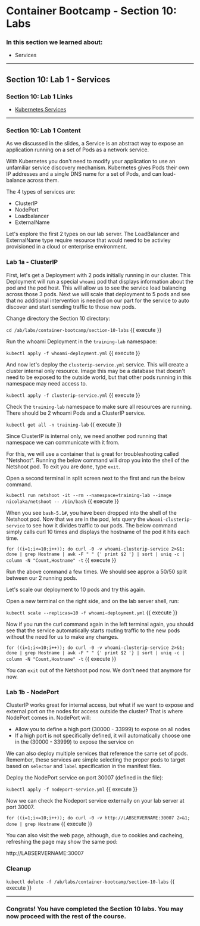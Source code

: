 # Container Bootcamp - Section 10: Labs

### In this section we learned about:

* Services

____

## Section 10: Lab 1 - Services

### Section 10: Lab 1 Links

* [Kubernetes Services](https://kubernetes.io/docs/concepts/services-networking/service/)

____

### Section 10: Lab 1 Content

As we discussed in the slides, a Service is an abstract way to expose an application running on a set of Pods as a network service.

With Kubernetes you don't need to modify your application to use an unfamiliar service discovery mechanism. Kubernetes gives Pods their own IP addresses and a single DNS name for a set of Pods, and can load-balance across them.

The 4 types of services are:

* ClusterIP
* NodePort
* Loadbalancer
* ExternalName

Let's explore the first 2 types on our lab server. The LoadBalancer and ExternalName type require resource that would need to be activley provisioned in a cloud or enterprise environment.

### Lab 1a - ClusterIP

First, let's get a Deployment with 2 pods initially running in our cluster. This Deployment will run a special `whoami` pod that displays information about the pod and the pod host. This will allow us to see the service load balancing across those 3 pods. Next we will scale that deployment to 5 pods and see that no additional intervention is needed on our part for the service to auto discover and start sending traffic to those new pods.

Change directory the Section 10 directory:

`cd /ab/labs/container-bootcamp/section-10-labs` {{ execute }}

Run the whoami Deployment in the `training-lab` namespace:

`kubectl apply -f whoami-deployment.yml` {{ execute }}

And now let's deploy the `clusterip-service.yml` service. This will create a cluster internal only resource. Image this may be a database that doesn't need to be exposed to the outside world, but that other pods running in this namespace may need access to.

`kubectl apply -f clusterip-service.yml` {{ execute }}

Check the `training-lab` namespace to make sure all resources are running. There should be 2 whoami Pods and a ClusterIP service.

`kubectl get all -n training-lab` {{ execute }}

Since ClusterIP is internal only, we need another pod running that namespace we can communicate with it from.

For this, we will use a container that is great for troubleshooting called "Netshoot". Running the below command will drop you into the shell of the Netshoot pod. To exit you are done, type `exit`.

Open a second terminal in split screen next to the first and run the below command.

`kubectl run netshoot -it --rm --namespace=training-lab --image nicolaka/netshoot -- /bin/bash` {{ execute }}

When you see `bash-5.1#`, you have been dropped into the shell of the Netshoot pod. Now that we are in the pod, lets query the `whoami-clusterip-service` to see how it divides traffic to our pods. The below command simply calls curl 10 times and displays the hostname of the pod it hits each time.

`for ((i=1;i<=10;i++)); do curl -0 -v whoami-clusterip-service 2>&1; done | grep Hostname | awk -F " " {' print $2 '} | sort | uniq -c | column -N "Count,Hostname" -t` {{ execute }}

Run the above command a few times. We should see approx a 50/50 split between our 2 running pods.

Let's scale our deployment to 10 pods and try this again.

Open a new terminal on the right side, and on the lab server shell, run:

`kubectl scale --replicas=10 -f whoami-deployment.yml` {{ execute }}

Now if you run the curl command again in the left terminal again, you should see that the service automatically starts routing traffic to the new pods without the need for us to make any changes.

`for ((i=1;i<=10;i++)); do curl -0 -v whoami-clusterip-service 2>&1; done | grep Hostname | awk -F " " {' print $2 '} | sort | uniq -c | column -N "Count,Hostname" -t` {{ execute }}

You can `exit` out of the Netshoot pod now. We don't need that anymore for now.

### Lab 1b - NodePort

ClusterIP works great for internal access, but what if we want to expose and external port on the nodes for access outside the cluster? That is where NodePort comes in. NodePort will:

* Allow you to define a high port (30000 - 33999) to expose on all nodes
* If a high port is not specifically defined, it will automatically choose one in the (30000 - 33999) to expose the service on

We can also deploy multiple services that reference the same set of pods. Remember, these services are simple selecting the proper pods to target based on `selector` and `label` specification in the manifest files.

Deploy the NodePort service on port 30007 (defined in the file):

`kubectl apply -f nodeport-service.yml` {{ execute }}

Now we can check the Nodeport service externally on your lab server at port 30007.

`for ((i=1;i<=10;i++)); do curl -0 -v http://LABSERVERNAME:30007 2>&1; done | grep Hostname` {{ execute }}

You can also visit the web page, although, due to cookies and cacheing, refreshing the page may show the same pod:

http://LABSERVERNAME:30007

### Cleanup

`kubectl delete -f /ab/labs/container-bootcamp/section-10-labs` {{ execute }}

____

### Congrats! You have completed the Section 10 labs. You may now proceed with the rest of the course.
